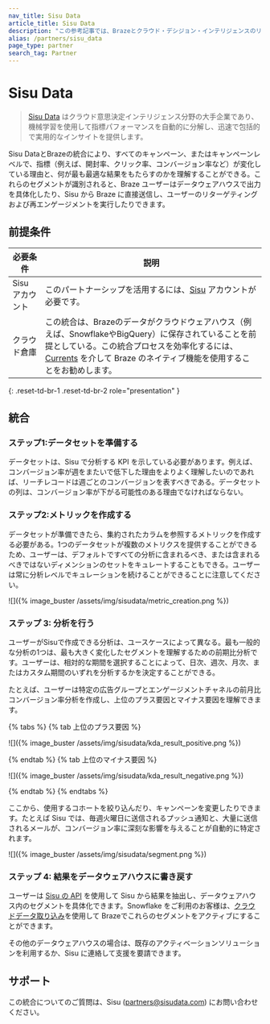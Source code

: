 ```yaml
---
nav_title: Sisu Data
article_title: Sisu Data
description: "この参考記事では、Brazeとクラウド・デシジョン・インテリジェンスのリーダーであるSisu Data社との提携について概説している。この提携により、すべてのキャンペーン、またはキャンペーン・レベルで、なぜメトリクスが変化しているのか、何が最も最適な結果をもたらすのかを理解することができる。"
alias: /partners/sisu_data
page_type: partner
search_tag: Partner
---
```


# Sisu Data

> [Sisu Data](https://sisudata.com/) はクラウド意思決定インテリジェンス分野の大手企業であり、機械学習を使用して指標パフォーマンスを自動的に分解し、迅速で包括的で実用的なインサイトを提供します。

Sisu DataとBrazeの統合により、すべてのキャンペーン、またはキャンペーンレベルで、指標（例えば、開封率、クリック率、コンバージョン率など）が変化している理由と、何が最も最適な結果をもたらすのかを理解することができる。これらのセグメントが識別されると、Braze ユーザーはデータウェアハウスで出力を具体化したり、Sisu から Braze に直接送信し、ユーザーのリターゲティングおよび再エンゲージメントを実行したりできます。

## 前提条件

| 必要条件 | 説明 |
| ----------- | ----------- |
| Sisu アカウント | このパートナーシップを活用するには、[Sisu](https://sisudata.com/) アカウントが必要です。 |
| クラウド倉庫 | この統合は、Brazeのデータがクラウドウェアハウス（例えば、SnowflakeやBigQuery）に保存されていることを前提としている。この統合プロセスを効率化するには、[Currents]({{site.baseurl}}/user_guide/data_and_analytics/braze_currents/setting_up_currents/) を介して Braze のネイティブ機能を使用することをお勧めします。 |
{: .reset-td-br-1 .reset-td-br-2 role="presentation" }

## 統合

### ステップ1:データセットを準備する

データセットは、Sisu で分析する KPI を示している必要があります。例えば、コンバージョン率が週をまたいで低下した理由をよりよく理解したいのであれば、リーチレコードは週ごとのコンバージョンを表すべきである。データセットの列は、コンバージョン率が下がる可能性のある理由でなければならない。

### ステップ2:メトリックを作成する  

データセットが準備できたら、集約されたカラムを参照するメトリックを作成する必要がある。1つのデータセットが複数のメトリクスを提供することができるため、ユーザーは、デフォルトですべての分析に含まれるべき、または含まれるべきではないディメンションのセットをキュレートすることもできる。ユーザーは常に分析レベルでキュレーションを続けることができることに注意してください。

![]({% image_buster /assets/img/sisudata/metric_creation.png %})

### ステップ 3: 分析を行う  

ユーザーがSisuで作成できる分析は、ユースケースによって異なる。最も一般的な分析の1つは、最も大きく変化したセグメントを理解するための前期比分析です。ユーザーは、相対的な期間を選択することによって、日次、週次、月次、またはカスタム期間のいずれを分析するかを決定することができる。

たとえば、ユーザーは特定の広告グループとエンゲージメントチャネルの前月比コンバージョン率分析を作成し、上位のプラス要因とマイナス要因を理解できます。

{% tabs %}
{% tab 上位のプラス要因 %}

![]({% image_buster /assets/img/sisudata/kda_result_positive.png %})

{% endtab %}
{% tab 上位のマイナス要因 %}

![]({% image_buster /assets/img/sisudata/kda_result_negative.png %})

{% endtab %}
{% endtabs %}

ここから、使用するコホートを絞り込んだり、キャンペーンを変更したりできます。たとえば Sisu では、毎週火曜日に送信されるプッシュ通知と、大量に送信されるメールが、コンバージョン率に深刻な影響を与えることが自動的に特定されます。

![]({% image_buster /assets/img/sisudata/segment.png %})

### ステップ 4: 結果をデータウェアハウスに書き戻す

ユーザーは [Sisu の API](https://docs.sisudata.com/docs/api/#tag/AnalysesService/operation/AnalysesService_AnalysisRunResults) を使用して Sisu から結果を抽出し、データウェアハウス内のセグメントを具体化できます。Snowflake をご利用のお客様は、[クラウドデータ取り込み]({{site.baseurl}}/user_guide/data_and_analytics/user_data_collection/cloud_ingestion/overview/)を使用して Brazeでこれらのセグメントをアクティブにすることができます。

その他のデータウェアハウスの場合は、既存のアクティベーションソリューションを利用するか、Sisu に連絡して支援を要請できます。

## サポート

この統合についてのご質問は、Sisu (partners@sisudata.com) にお問い合わせください。

